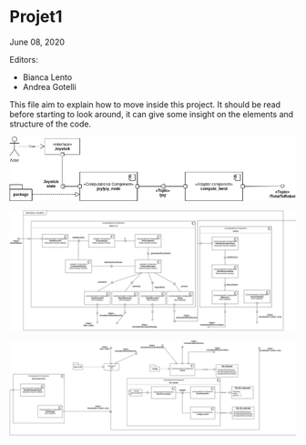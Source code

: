 # <a name="main"></a> Projet1

June 08, 2020


Editors:

* Bianca Lento
* Andrea Gotelli

This file aim to explain how to move inside this project. It should be read before starting to look around, it can give some insight on the elements and structure of the code.





![Projet1](images/joy_interface_setup.png)

![Projet1](images/simulation_core.png)

![Projet1](images/saving_and_display.png)
